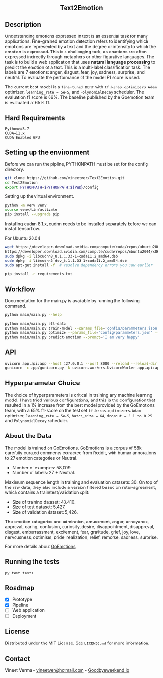 <h2 align="center"> Text2Emotion </h2>


## Description
Understanding emotions expressed in text is an essential task for many applications. Fine-grained emotion detection refers to identifying which emotions are represented by a text and the degree or intensity to which the emotion is expressed. This is a challenging task, as emotions are often expressed indirectly through metaphors or other figurative languages. The task is to build a web application that uses **natural language processing** to predict the emotion of a text. This is a multi-label classification task. The labels are 7 emotions: anger, disgust, fear, joy,
sadness, surprise, and neutral. To evaluate the performance of the model F1 score is used.

The current best model is a `fine-tuned BERT` with `tf.keras.optimizers.Adam` optimizer, `learning_rate = 5e-5`,
and `PolynomialDecay` scheduler. The evaluation f1 score is 66%. The baseline published by the Goemotion team is evaluated at 65% f1.

## Hard Requirements

    Python>=3.7
    CUDA=11.x
    CUDA Enabled GPU
    

## Setting up the environment

Before we can run the pipline, PYTHONPATH must be set for the config directory.

```bash
git clone https://github.com/vineetver/Text2Emotion.git
cd Text2Emotion
export PYTHONPATH=$PYTHONPATH:${PWD}/config
```
Setting up the virtual environment.

```bash
python -m venv venv
source venv/bin/activate
pip install --upgrade pip
```

Installing cudnn 8.1.x, cudnn needs to be installed separately before we can install tensorflow.

For Ubuntu 20.04

```bash
wget https://developer.download.nvidia.com/compute/cuda/repos/ubuntu2004/x86_64/libcudnn8_8.1.1.33-1+cuda11.2_amd64.deb
https://developer.download.nvidia.com/compute/cuda/repos/ubuntu2004/x86_64/libcudnn8-dev_8.1.1.33-1+cuda11.2_amd64.deb
sudo dpkg -i libcudnn8_8.1.1.33-1+cuda11.2_amd64.deb
sudo dpkg -i libcudnn8-dev_8.1.1.33-1+cuda11.2_amd64.deb
sudo apt-get install -f  # resolve dependency errors you saw earlier
```

```bash
pip install -r requirements.txt
```
## Workflow

Documentation for the main.py is available by running the following command.

```bash
python main/main.py --help
```

```bash
python main/main.py etl-data
python main/main.py train-model --params_file='config/parammeters.json' --experiment_name='fine-tuned-bert' --run_name='PolynomailDecay'
python main/main.py optimize --params_file='config/parammeters.json' --experiment_name='optimization' --n_trials=10
python main/main.py predict-emotion --prompt='I am very happy'
```

## API

```bash
uvicorn app.api:app --host 127.0.0.1 --port 8080 --reload --reload-dir src --reload-dir app  # dev
gunicorn -c app/gunicorn.py -k uvicorn.workers.UvicornWorker app.api:app  # production
```

## Hyperparameter Choice

The choice of hyperparameters is critical in training any machine learning model. I have tried various configurations, and this is the configuration that resulted in a 1% increase from the best model provided by the GoEmotions team, with a 65% f1-score on the test set `tf.keras.optimizers.Adam` optimizer, `learning_rate = 5e-5`, `batch_size = 64`, `dropout = 0.1 to 0.25` and `PolynomialDecay` scheduler.

## About the Data

The model is trained on GoEmotions. GoEmotions is a corpus of 58k carefully curated comments extracted from Reddit, with
human annotations to 27 emotion categories or Neutral.

- Number of examples: 58,009.
- Number of labels: 27 + Neutral.

Maximum sequence length in training and evaluation datasets: 30.
On top of the raw data, they also include a version filtered based on reter-agreement, which contains a
train/test/validation split:

- Size of training dataset: 43,410.
- Size of test dataset: 5,427.
- Size of validation dataset: 5,426.

The emotion categories are: admiration, amusement, anger, annoyance, approval, caring, confusion, curiosity, desire,
disappointment, disapproval, disgust, embarrassment, excitement, fear, gratitude, grief, joy, love, nervousness,
optimism, pride, realization, relief, remorse, sadness, surprise.

For more details about [GoEmotions](https://github.com/google-research/google-research/tree/master/goemotions)

## Running the tests

    py.test tests

## Roadmap

- [x] Prototype
- [x] Pipeline
- [ ] Web application
- [ ] Deployment

## License

Distributed under the MIT License. See `LICENSE.md` for more information.

## Contact

Vineet Verma - vineetver@hotmail.com - [Goodbyeweekend.io](https://www.goodbyeweekend.io/)
